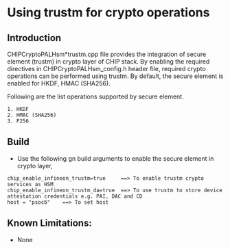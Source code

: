 # Using trustm for crypto operations

## Introduction

CHIPCryptoPALHsm*trustm.cpp file provides the integration of secure element
(trustm) in crypto layer of CHIP stack. By enabling the required directives in
CHIPCryptoPALHsm_config.h header file, required crypto operations can be
performed using trustm. By default, the secure element is enabled for HKDF, HMAC
(SHA256).

Following are the list operations supported by secure element.

    1. HKDF
    2. HMAC (SHA256)
    3. P256

## Build

-   Use the following gn build arguments to enable the secure element in crypto
    layer,

```
chip_enable_infineon_trustm=true     ==> To enable trustm crypto services as HSM
chip_enable_infineon_trustm_da=true  ==> To use trustm to store device attestation credentials e.g. PAI, DAC and CD  
host = "psoc6"    ==> To set host
```

## Known Limitations:

-   None
